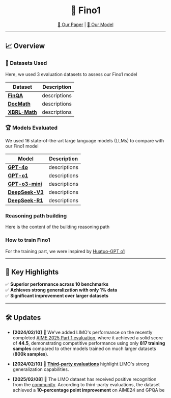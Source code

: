 
<!-- Title -->
<h1 align="center">🚀 Fino1</h1>

<p align="center">
  <a href="https://your-paper-link.com">📄 Our Paper</a> |
  <a href="https://your-model-link.com">🤖 Our Model</a>
</p>

---

## 📈 Overview

### 📂 Datasets Used
Here, we used 3 evaluation datasets to assess our Fino1 model

| Dataset | Description |
|---------|-------------|
| **[FinQA](https://your-dataset1-link.com)** | descriptions |
| **[DocMath](https://your-dataset2-link.com)** | descriptions |
| **[XBRL-Math](https://your-dataset3-link.com)** | descriptions |

### 🏆 Models Evaluated
We used 16 state-of-the-art large language models (LLMs) to compare with our Fino1 model

| Model | Description |
|-------|------------|
| **[GPT-4o](https://your-model1-link.com)** | descriptions |
| **[GPT-o1](https://your-model2-link.com)** | descriptions |
| **[GPT-o3-mini](https://your-model3-link.com)** | descriptions |
| **[DeepSeek-V3](https://your-model4-link.com)** | descriptions |
| **[DeepSeek-R1](https://your-model5-link.com)** | descriptions |


### Reasoning path building
Here is the content of the building reasoning path

### How to train Fino1
For the training part, we were inspired by [Huatuo-GPT o1](https://your-model5-link.com)

---

## 🎯 Key Highlights
✅ **Superior performance across 10 benchmarks**  
✅ **Achieves strong generalization with only 1% data**  
✅ **Significant improvement over larger datasets**  

---

## 🛠️ Updates

- **[2024/02/10]** 🎉 We've added LIMO's performance on the recently completed 
  [AIME 2025 Part 1 evaluation](https://your-link.com), where it achieved a solid score of **44.5**, 
  demonstrating competitive performance using only **817 training samples** compared to other models 
  trained on much larger datasets (**800k samples**).

- **[2024/02/10]** 🎉 [**Third-party evaluations**](https://your-link.com) highlight LIMO's strong generalization capabilities.

- **[2025/02/08]** 📢 The LIMO dataset has received positive recognition from the 
  [community](https://your-link.com). According to third-party evaluations, the dataset achieved a 
  **10-percentage point improvement** on AIME24 and GPQA be
